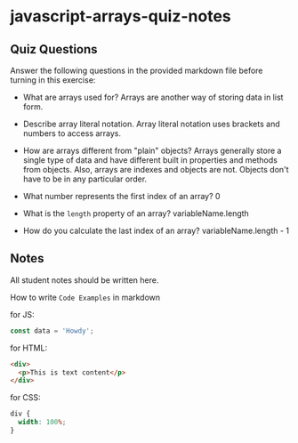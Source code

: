 # javascript-arrays-quiz-notes

## Quiz Questions

Answer the following questions in the provided markdown file before turning in this exercise:

- What are arrays used for?
  Arrays are another way of storing data in list form.

- Describe array literal notation.
  Array literal notation uses brackets and numbers to access arrays.

- How are arrays different from "plain" objects?
  Arrays generally store a single type of data and have different built in properties and methods from objects. Also, arrays are indexes and objects are not.
  Objects don't have to be in any particular order.

- What number represents the first index of an array?
  0

- What is the `length` property of an array?
  variableName.length

- How do you calculate the last index of an array?
  variableName.length - 1

## Notes

All student notes should be written here.

How to write `Code Examples` in markdown

for JS:

```javascript
const data = 'Howdy';
```

for HTML:

```html
<div>
  <p>This is text content</p>
</div>
```

for CSS:

```css
div {
  width: 100%;
}
```
